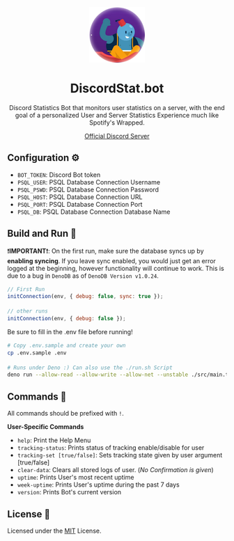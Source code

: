 <p align='center'>
  <img src='misc/Oracle-profile.png' />
</p>
<h1 align='center'>
  DiscordStat.bot
</h2>
<p align='center'>
Discord Statistics Bot that monitors user statistics on a server, with the end goal of a personalized User and Server Statistics Experience much like Spotify's Wrapped.
</p>
<p align='center'>
  <a href='https://discord.gg/68xT2UwJ2R'>Official Discord Server</a>
</P>


## Configuration ⚙️
- `BOT_TOKEN`: Discord Bot token
- `PSQL_USER`: PSQL Database Connection Username
- `PSQL_PSWD`: PSQL Database Connection Password
- `PSQL_HOST`: PSQL Database Connection URL
- `PSQL_PORT`: PSQL Database Connection Port
- `PSQL_DB`: PSQL Database Connection Database Name

## Build and Run 🚀
❗️**IMPORTANT**❗️: On the first run, make sure the database syncs up by **enabling syncing**. If you leave sync enabled, you would just get an error logged at the beginning, however functionality will continue to work. This is due to a bug in `DenoDB` as of `DenoDB Version v1.0.24`.
```js
// First Run
initConnection(env, { debug: false, sync: true });

// other runs
initConnection(env, { debug: false });
```

Be sure to fill in the .env file before running!
```sh
# Copy .env.sample and create your own
cp .env.sample .env

# Runs under Deno :) Can also use the ./run.sh Script
deno run --allow-read --allow-write --allow-net --unstable ./src/main.ts
```

## Commands 🤖
All commands should be prefixed with `!`.

**User-Specific Commands**
- `help`: Print the Help Menu
- `tracking-status`: Prints status of tracking enable/disable for user
- `tracking-set [true/false]`: Sets tracking state given by user argument [true/false]
- `clear-data`: Clears all stored logs of user. (*No Confirmation is given*)
- `uptime`: Prints User's most recent uptime
- `week-uptime`: Prints User's uptime during the past 7 days
- `version`: Prints Bot's current version

## License 📔
Licensed under the [MIT](LICENSE) License.